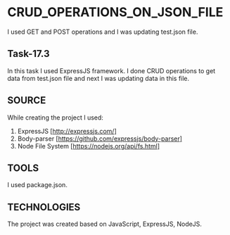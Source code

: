 # CRUD_OPERATIONS_ON_JSON_FILE

I used GET and POST operations and I was updating test.json file.

## Task-17.3

In this task I used ExpressJS framework. I done CRUD operations to get data from test.json file and next I was updating data in this file. 

## SOURCE 
While creating the project I used: 
1. ExpressJS  [http://expressjs.com/]
2. Body-parser [https://github.com/expressjs/body-parser]
3. Node File System [https://nodejs.org/api/fs.html]

## TOOLS 
I used package.json.

## TECHNOLOGIES 
The project was created based on JavaScript, ExpressJS, NodeJS.
